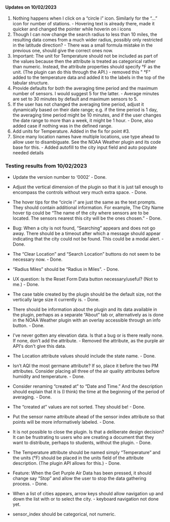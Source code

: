 #### Updates on 10/02/2023

1. Nothing happens when I click on a “circle i” icon. Similarly for the “…” icon for number of stations. - Hovering text is already there, made it quicker and changed the pointer while hoverin on i icons
2. Though I can now change the search radius to less than 10 miles, the resulting data comes from a much wider radius, possibly only restricted in the latitude direction? - There was a small formula mistake in the previous one, should give the correct ones now.
3. Important: The unit for Temperature should not be included as part of the values because then the attribute is treated as categorical rather than numeric. Instead, the attribute properties should specify °F as the unit. (The plugin can do this through the API.) - removed this " °F" added to the temperature data and added it to the labels in the top of the tabular structure.
4. Provide defaults for both the averaging time period and the maximum number of sensors. I would suggest 5 for the latter. - Average minutes are set to 30 minutes by default and maximum sensors to 5.
5. If the user has not changed the averaging time period, adjust it dynamically based on their date range; e.g. if the time period is 1 day, the averaging time period might be 10 minutes, and if the user changes the date range to more than a week, it might be 1 hour. - Done, also added case if nothing was in the defined range.
6. Add units for Temperature. Added in the fix for point #3.
7. Since many location names have multiple locations, use type ahead to allow user to disambiguate. See the NOAA Weather plugin and its code base for this. - Added autofill to the city input field and auto populate needed details


### Testing results from 10/02/2023
- Update the version number to ‘0002’ - Done.
- Adjust the vertical dimension of the plugin so that it is just tall enough to encompass the controls without very much extra space. - Done.
- The hover tips for the “circle i” are just the same as the text prompts. They should contain additional information. For example, The City Name hover tip could be “The name of the city where sensors are to be located. The sensors nearest this city will be the ones chosen.” - Done.
- Bug: When a city is not found, “Searching” appears and does not go away. There should be a timeout after which a message should appear indicating that the city could not be found. This could be a modal alert. - Done.
- The “Clear Location” and “Search Location” buttons do not seem to be necessary now. - Done.
- “Radius Miles” should be “Radius in Miles”. - Done.
- UX question: Is the Reset Form Data button necessary/useful? (Not to me.) - Done.
- The case table created by the plugin should be the default size, not the vertically large size it currently is. - Done.
- There should be information about the plugin and its data available in the plugin, perhaps as a separate “About” tab or, alternatively as is done in the NOAA Weather plugin with an overlay accessible through an info button. - Done.
- I’ve never gotten any elevation data. Is that a bug or is there really none. If none, don’t add the attribute. - Removed the attribute, as the purple air API's don't give this data.
- The Location attribute values should include the state name. - Done.
- Isn’t AQI the most germane attribute? If so, place it before the two PM attributes. Consider placing all three of the air quality attributes before humidity and temperature. - Done.
- Consider renaming “created at” to “Date and Time.” And the description should explain that it is (I think) the time at the beginning of the period of averaging. - Done.
- The “created at” values are not sorted. They should be! - Done.
- Put the sensor name attribute ahead of the sensor index attribute so that points will be more informatively labeled. - Done.
- It is not possible to close the plugin. Is that a deliberate design decision? It can be frustrating to users who are creating a document that they want to distribute, perhaps to students, without the plugin. - Done.
- The Temperature attribute should be named simply “Temperature” and the units (°F) should be placed in the units field of the attribute description. (The plugin API allows for this.) - Done.
- Feature: When the Get Purple Air Data has been pressed, it should change say “Stop” and allow the user to stop the data gathering process. - Done.

- When a list of cities appears, arrow keys should allow navigation up and down the list with <return> or <enter> to select the city. - keyboard navigation not done yet.
- sensor_index should be categorical, not numeric.